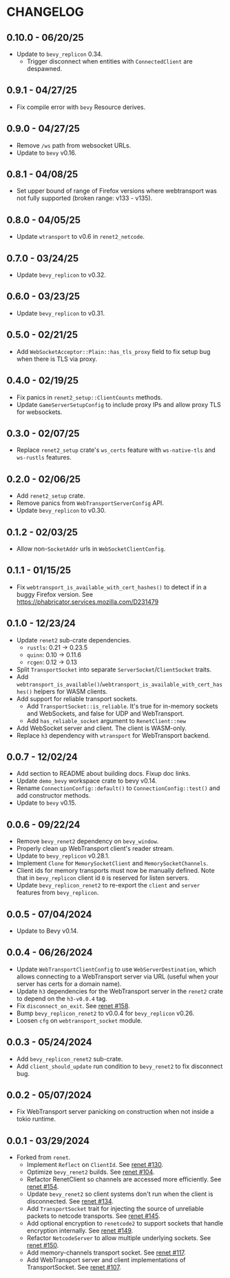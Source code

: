 # CHANGELOG

## 0.10.0 - 06/20/25

- Update to `bevy_replicon` 0.34.
    - Trigger disconnect when entities with `ConnectedClient` are despawned.

## 0.9.1 - 04/27/25

- Fix compile error with `bevy` Resource derives.

## 0.9.0 - 04/27/25

- Remove `/ws` path from websocket URLs.
- Update to `bevy` v0.16.

## 0.8.1 - 04/08/25

- Set upper bound of range of Firefox versions where webtransport was not fully supported (broken range: v133 - v135).

## 0.8.0 - 04/05/25

- Update `wtransport` to v0.6 in `renet2_netcode`.

## 0.7.0 - 03/24/25

- Update `bevy_replicon` to v0.32.

## 0.6.0 - 03/23/25

- Update `bevy_replicon` to v0.31.

## 0.5.0 - 02/21/25

- Add `WebSocketAcceptor::Plain::has_tls_proxy` field to fix setup bug when there is TLS via proxy.

## 0.4.0 - 02/19/25

- Fix panics in `renet2_setup::ClientCounts` methods.
- Update `GameServerSetupConfig` to include proxy IPs and allow proxy TLS for websockets.

## 0.3.0 - 02/07/25

- Replace `renet2_setup` crate's `ws_certs` feature with `ws-native-tls` and `ws-rustls` features.

## 0.2.0 - 02/06/25

- Add `renet2_setup` crate.
- Remove panics from `WebTransportServerConfig` API.
- Update `bevy_replicon` to v0.30.

## 0.1.2 - 02/03/25

- Allow non-`SocketAddr` urls in `WebSocketClientConfig`.

## 0.1.1 - 01/15/25

- Fix `webtransport_is_available_with_cert_hashes()` to detect if in a buggy Firefox version. See https://phabricator.services.mozilla.com/D231479

## 0.1.0 - 12/23/24

- Update `renet2` sub-crate dependencies.
    - `rustls`: 0.21 -> 0.23.5
    - `quinn`: 0.10 -> 0.11.6
    - `rcgen`: 0.12 -> 0.13
- Split `TransportSocket` into separate `ServerSocket`/`ClientSocket` traits.
- Add `webtransport_is_available()`/`webtransport_is_available_with_cert_hashes()` helpers for WASM clients.
- Add support for reliable transport sockets.
    - Add `TransportSocket::is_reliable`. It's true for in-memory sockets and WebSockets, and false for UDP and WebTransport.
    - Add `has_reliable_socket` argument to `RenetClient::new`
- Add WebSocket server and client. The client is WASM-only.
- Replace `h3` dependency with `wtransport` for WebTransport backend.

## 0.0.7 - 12/02/24

- Add section to README about building docs. Fixup doc links.
- Update `demo_bevy` workspace crate to bevy v0.14.
- Rename `ConnectionConfig::default()` to `ConnectionConfig::test()` and add constructor methods.
- Update to `bevy` v0.15.

## 0.0.6 - 09/22/24

- Remove `bevy_renet2` dependency on `bevy_window`.
- Properly clean up WebTransport client's reader stream.
- Update to `bevy_replicon` v0.28.1.
- Implement `Clone` for `MemorySocketClient` and `MemorySocketChannels`.
- Client ids for memory transports must now be manually defined. Note that in `bevy_replicon` client id `0` is reserved for listen servers.
- Update `bevy_replicon_renet2` to re-export the `client` and `server` features from `bevy_replicon`.

## 0.0.5 - 07/04/2024

- Update to Bevy v0.14.

## 0.0.4 - 06/26/2024

- Update `WebTransportClientConfig` to use `WebServerDestination`, which allows connecting to a WebTransport server via URL (useful when your server has certs for a domain name).
- Update `h3` dependencies for the WebTransport server in the `renet2` crate to depend on the `h3-v0.0.4` tag.
- Fix `disconnect_on_exit`. See [renet #158](https://github.com/lucaspoffo/renet/pull/158).
- Bump `bevy_replicon_renet2` to v0.0.4 for `bevy_replicon` v0.26.
- Loosen `cfg` on `webtransport_socket` module.

## 0.0.3 - 05/24/2024

- Add `bevy_replicon_renet2` sub-crate.
- Add `client_should_update` run condition to `bevy_renet2` to fix disconnect bug.

## 0.0.2 - 05/07/2024

- Fix WebTransport server panicking on construction when not inside a tokio runtime.

## 0.0.1 - 03/29/2024

- Forked from `renet`.
    - Implement `Reflect` on `ClientId`. See [renet #130](https://github.com/lucaspoffo/renet/pull/130).
    - Optimize `bevy_renet2` builds. See [renet #104](https://github.com/lucaspoffo/renet/pull/104).
    - Refactor RenetClient so channels are accessed more efficiently. See [renet #154](https://github.com/lucaspoffo/renet/pull/154).
    - Update `bevy_renet2` so client systems don't run when the client is disconnected. See [renet #134](https://github.com/lucaspoffo/renet/pull/134).
    - Add `TransportSocket` trait for injecting the source of unreliable packets to netcode transports. See [renet #145](https://github.com/lucaspoffo/renet/pull/145).
    - Add optional encryption to `renetcode2` to support sockets that handle encryption internally. See [renet #149](https://github.com/lucaspoffo/renet/pull/149).
    - Refactor `NetcodeServer` to allow multiple underlying sockets. See [renet #150](https://github.com/lucaspoffo/renet/pull/150).
    - Add memory-channels transport socket. See [renet #117](https://github.com/lucaspoffo/renet/pull/117).
    - Add WebTransport server and client implementations of TransportSocket. See [renet #107](https://github.com/lucaspoffo/renet/pull/107).
